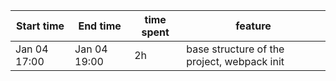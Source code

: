 | Start time   | End time     | time spent | feature                                     |
| ------------ | ------------ | ---------- | ------------------------------------------- |
| Jan 04 17:00 | Jan 04 19:00 | 2h         | base structure of the project, webpack init |
